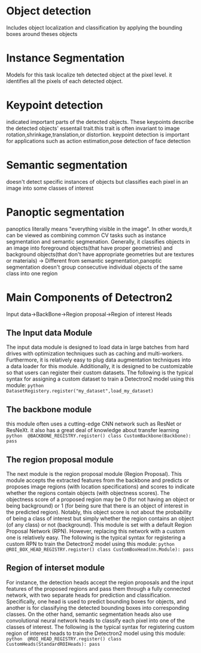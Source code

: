 # Object detection 
Includes object localization and classification by applying the bounding boxes around theses objects 
# Instance Segmentation 
Models for this task localize teh detected object at the pixel level. it identifies all the pixels of each detected object. 
#  Keypoint detection 
indicated important parts of the detected objects. These keypoints describe the detected objects' essentail trait.this trait is often invariant to image rotation,shrinkage,translation,or distortion. 
keypoint detection is important for applications such as action estimation,pose detection of face detection 
# Semantic segmentation 
doesn't detect specific instances of objects but classifies each pixel in an image into some classes of interest 
# Panoptic segmentation 
panoptics literally means "everything visible in the image". In other words,it can be viewed as combining common CV tasks such as instance segmentation and semantic segmenation. Generally, it classifies objects in an image into foreground objects(that have proper geometries) and background objects(that don't have appropriate geometries but are textures or materials)
-> Different from semantic segmentation,panoptic segmentation doesn't group consecutive individual objects of the same class into one region 

# Main Components of Detectron2 
Input data->BackBone->Region proposal->Region of interest Heads
## The Input data Module
The input data module is designed to load data in large batches from hard drives with optimization techniques such as caching and multi-workers. Furthermore, it is relatively easy to plug data augmentation techniques into a data loader for this module. Additionally, it is designed to be customizable so that users can register their custom datasets. The following is the typical syntax for assigning a custom dataset to train a Detectron2 model using this module:
`python 
DatasetRegistery.register("my_dataset",load_my_dataset)
`
## The backbone module
this module often uses a cutting-edge CNN network such as ResNet or ResNeXt. it also has a great deal of knowledge about transfer learning 
`python 
@BACKBONE_REGISTRY.register()
class CustomBackbone(Backbone):
    pass
`
## The region proposal module
The next module is the region proposal module (Region Proposal). This module accepts the extracted
features from the backbone and predicts or proposes image regions (with location specifications) and
scores to indicate whether the regions contain objects (with objectness scores). The objectness score
of a proposed region may be 0 (for not having an object or being background) or 1 (for being sure
that there is an object of interest in the predicted region). Notably, this object score is not about the
probability of being a class of interest but simply whether the region contains an object (of any class)
or not (background).
This module is set with a default Region Proposal Network (RPN). However, replacing this network
with a custom one is relatively easy. The following is the typical syntax for registering a custom RPN
to train the Detectron2 model using this module:
`python
@ROI_BOX_HEAD_REGISTRY.register()
class CustomBoxHead(nn.Module):
    pass
`
## Region of interset module 
For instance, the detection heads accept the region proposals
and the input features of the proposed regions and pass them through a fully connected network, with
two separate heads for prediction and classification. Specifically, one head is used to predict bounding
boxes for objects, and another is for classifying the detected bounding boxes into corresponding classes.
On the other hand, semantic segmentation heads also use convolutional neural network heads to
classify each pixel into one of the classes of interest. The following is the typical syntax for registering
custom region of interest heads to train the Detectron2 model using this module:
`python 
@ROI_HEAD_REGISTRY.register()
class CustomHeads(StandardROIHeads):
    pass
`
